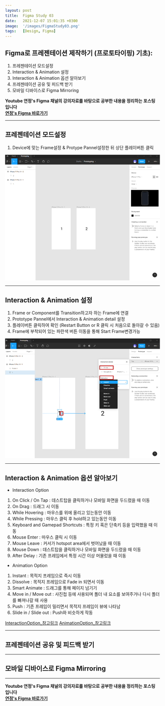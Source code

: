 ```yaml
---
layout: post
title:  Figma Study 03
date:   2021-12-07 15:01:35 +0300
image:  '/images/FigmaStudy03.png'
tags:   [Design, Figma]
---
```


## Figma로 프레젠테이션 제작하기 (프로토타이핑) 기초):<br/>
1. 프레젠테이션 모드설정<br/>
2. Interaction & Animation 설정<br/>
3. Interaction & Animation 옵션 알아보기<br/>
4. 프레젠테이션 공유 및 피드백 받기
5. 모바일 디바이스로 Figma Mirroring<br/>

**Youtube 연정's Figma 채널의 강의자료를 바탕으로 공부한 내용을 정리하는 포스팅 입니다**<br/>
**[연정's Figma 바로가기](https://www.youtube.com/c/%EC%97%B0%EC%A0%95sFigma)** 

___

## 프레젠테이션 모드설정<br/>
1. Device에 맞는 Frame설정 & Protype Pannel설정한 뒤 상단 플레이버튼 클릭<br/>
<img src="/images/Posting/Figma/Study03/01.png" alt="Project">

___

## Interaction & Animation 설정<br/>
1. Frame or Component를 Transition하고자 하는 Frame에 연결<br/>
2. Prototype Pannel에서 Interaction & Animation detail 설정<br/>
3. 플레이버튼 클릭하여 확인 (Restart Button or R 클릭 시 처음으로 돌아갈 수 있음)<br/>
4. Frame에 부착되어 있는 파란색 버튼 이동을 통해 Start Frame변경가능<br/>
<img src="/images/Posting/Figma/Study03/02.png" alt="Project">

___

## Interaction & Animation 옵션 알아보기<br/>
* Interaction Option <br/>
1. On Click / On Tap : 데스트탑을 클릭하거나 모바일 화면을 두드렸을 때 이동<br/>
2. On Drag : 드래그 시 이동 <br/>
3. While Hovering : 마우스를 위에 올리고 있는동안 이동 <br/>
4. While Pressing : 마우스 클릭 후 hold하고 있는동안 이동<br/>
5. Keyboard and Gamepad Shortcuts : 특정 키 혹은 단축키 등을 입력했을 때 이동<br/>
6. Mouse Enter : 마우스 클릭 시 이동<br/>
7. Mouse Leave : 커서가 hotspot area에서 벗어났을 때 이동<br/>
8. Mouse Down : 데스트탑을 클릭하거나 모바일 화면을 두드렸을 때 이동<br/>
9. After Delay : 기존 프레임에서 특정 시간 이상 머물렀을 때 이동<br/>

* Animation Option<br/>
1. Instant : 목적지 프레임으로 즉시 이동 <br/>
2. Dissolve : 목적지 프레임으로 Fade in 되면서 이동 <br/>
3. Smart Animate : 드래그를 통해 페이지 넘기기<br/>
4. Move in / Move out : 사진첩 등에 사용되며 폴더 내 요소를 보여주거나 다시 폴더를 빠져나갈 때 사용<br/>
5. Push : 기존 프레임이 밀리면서 목적지 프레임이 뷰에 나타남
6. Slide in / Slide out : Push와 비슷하게 작동

[InteractionOption_참고링크](https://help.figma.com/hc/en-us/articles/360040522373)
[AnimationOption_참고링크](https://help.figma.com/hc/en-us/articles/360040522373)

___

## 프레젠테이션 공유 및 피드백 받기<br/>
___

## 모바일 디바이스로 Figma Mirroring<br/>

___

**Youtube 연정's Figma 채널의 강의자료를 바탕으로 공부한 내용을 정리하는 포스팅 입니다**<br/>
**[연정's Figma 바로가기](https://www.youtube.com/c/%EC%97%B0%EC%A0%95sFigma)** 



